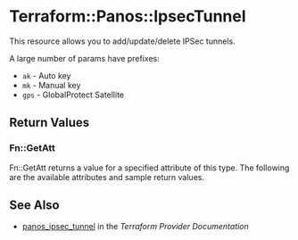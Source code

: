 # Terraform::Panos::IpsecTunnel

This resource allows you to add/update/delete IPSec tunnels.

A large number of params have prefixes:

* `ak` - Auto key
* `mk` - Manual key
* `gps` - GlobalProtect Satellite

## Return Values

### Fn::GetAtt

Fn::GetAtt returns a value for a specified attribute of this type. The following are the available attributes and sample return values.

## See Also

* [panos_ipsec_tunnel](https://www.terraform.io/docs/providers/panos/r/ipsec_tunnel.html) in the _Terraform Provider Documentation_